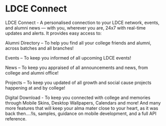 # LDCE Connect

LDCE Connect - A personalised connection to your LDCE network, events, and alumni news — with you,  wherever you are, 24x7 with real-time updates and alerts. It provides easy access to:

Alumni Directory – To help you find all your college friends and alumni, across batches and all branches! 

Events – To keep you informed of all upcoming LDCE events!

News –  To keep you appraised of all announcements and news, from college and alumni office!

Projects – To keep you updated of all growth and social cause projects happening at and by college!

Digital Download - To keep you connected with college and memories through Mobile Skins, Desktop Wallpapers, Calendars and more!
And many more features that will keep your alma mater close to your heart, as it was back then....!ls,
samples, guidance on mobile development, and a full API reference.

